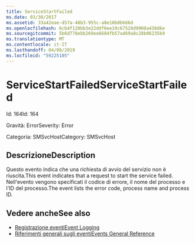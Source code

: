 ```yaml
---
title: ServiceStartFailed
ms.date: 03/30/2017
ms.assetid: 33a42eae-d57a-48b3-955c-a8e10b0bb66d
ms.openlocfilehash: 6cb4f120bb3e22ddf6ee19c67528d9900a436d6e
ms.sourcegitcommit: 5b6d778ebb269ee6684fb57ad69a8c28b06235b9
ms.translationtype: MT
ms.contentlocale: it-IT
ms.lasthandoff: 04/08/2019
ms.locfileid: "59225105"
---
```

# <a name="servicestartfailed"></a><span data-ttu-id="afed9-102">ServiceStartFailed</span><span class="sxs-lookup"><span data-stu-id="afed9-102">ServiceStartFailed</span></span>
<span data-ttu-id="afed9-103">Id: 164</span><span class="sxs-lookup"><span data-stu-id="afed9-103">Id: 164</span></span>  
  
 <span data-ttu-id="afed9-104">Gravità: Error</span><span class="sxs-lookup"><span data-stu-id="afed9-104">Severity: Error</span></span>  
  
 <span data-ttu-id="afed9-105">Categoria: SMSvcHost</span><span class="sxs-lookup"><span data-stu-id="afed9-105">Category: SMSvcHost</span></span>  
  
## <a name="description"></a><span data-ttu-id="afed9-106">Descrizione</span><span class="sxs-lookup"><span data-stu-id="afed9-106">Description</span></span>  
 <span data-ttu-id="afed9-107">Questo evento indica che una richiesta di avvio del servizio non è riuscita.</span><span class="sxs-lookup"><span data-stu-id="afed9-107">This event indicates that a request to start the service failed.</span></span> <span data-ttu-id="afed9-108">Nell'evento vengono specificati il codice di errore, il nome del processo e l'ID del processo.</span><span class="sxs-lookup"><span data-stu-id="afed9-108">The event lists the error code, process name and process ID.</span></span>  
  
## <a name="see-also"></a><span data-ttu-id="afed9-109">Vedere anche</span><span class="sxs-lookup"><span data-stu-id="afed9-109">See also</span></span>

- [<span data-ttu-id="afed9-110">Registrazione eventi</span><span class="sxs-lookup"><span data-stu-id="afed9-110">Event Logging</span></span>](../../../../../docs/framework/wcf/diagnostics/event-logging/index.md)
- [<span data-ttu-id="afed9-111">Riferimenti generali sugli eventi</span><span class="sxs-lookup"><span data-stu-id="afed9-111">Events General Reference</span></span>](../../../../../docs/framework/wcf/diagnostics/event-logging/events-general-reference.md)
